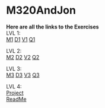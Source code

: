 # M320AndJon

**Here are all the links to the Exercises** <br>
LVL 1: <br>
[M1](https://github.com/AndrinRueegg/M320AndJon/tree/main/M1ExcAUML)
[D1](https://github.com/AndrinRueegg/M320AndJon/tree/main/HeatingSystemD1)
[V1](https://github.com/AndrinRueegg/M320AndJon/tree/main/InterfaceForYourOwnClassV1)
[Q1](https://github.com/AndrinRueegg/M320AndJon/tree/main/GuessTheWordQ1)


LVL 2: <br>
[M2](https://github.com/AndrinRueegg/M320AndJon/tree/main/M2a_UML)
[D2](https://github.com/AndrinRueegg/M320AndJon/tree/main/RelationshipD2ExC)
[V2](https://github.com/AndrinRueegg/M320AndJon/tree/main/V2Bb)
[Q2](https://github.com/AndrinRueegg/M320AndJon/tree/main/V2Bb)


LVL 3: <br>
[M3](https://github.com/AndrinRueegg/M320AndJon/tree/main/M3b_Uml)
[D3](https://github.com/AndrinRueegg/M320AndJon/tree/main/M3b_Uml)
[V3](https://github.com/AndrinRueegg/M320AndJon/tree/main/out/production/V3)
[Q3](https://github.com/AndrinRueegg/M320AndJon/tree/main/Q3)

LVL 4: <br>
[Project](https://github.com/AndrinRueegg/M320AndJon/tree/main/SokobanLvL4Project) <br>
[ReadMe](https://github.com/AndrinRueegg/M320AndJon/blob/main/SokobanLvL4Project/Project.md)

